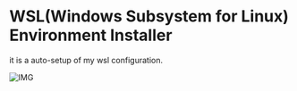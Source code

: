 WSL(Windows Subsystem for Linux) Environment Installer
===
it is a auto-setup of my wsl configuration.

![IMG](https://imgur.com/qf7yNNn.png)
